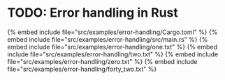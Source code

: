 # TODO: Error handling in Rust

{% embed include file="src/examples/error-handling/Cargo.toml" %}
{% embed include file="src/examples/error-handling/src/main.rs" %}
{% embed include file="src/examples/error-handling/one.txt" %}
{% embed include file="src/examples/error-handling/two.txt" %}
{% embed include file="src/examples/error-handling/zero.txt" %}
{% embed include file="src/examples/error-handling/forty_two.txt" %}

